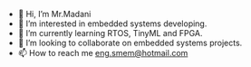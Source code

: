 - 👋 Hi, I’m Mr.Madani
- 👀 I’m interested in embedded systems developing.
- 🌱 I’m currently learning RTOS, TinyML and FPGA.
- 💞️ I’m looking to collaborate on embedded systems projects.
- 📫 How to reach me eng.smem@hotmail.com

<!---
pardisanMadani/pardisanMadani is a ✨ special ✨ repository because its `README.md` (this file) appears on your GitHub profile.
You can click the Preview link to take a look at your changes.
--->

